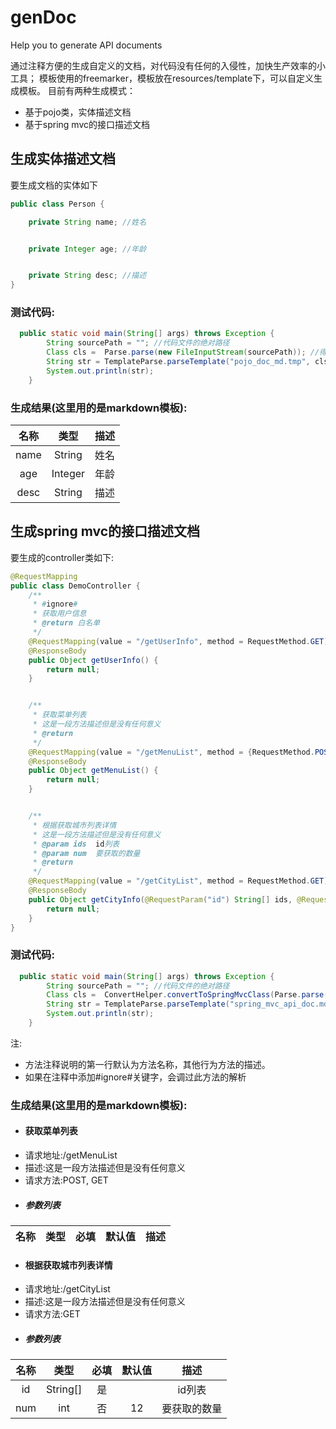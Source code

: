 # genDoc
Help you to generate API documents

通过注释方便的生成自定义的文档，对代码没有任何的入侵性，加快生产效率的小工具；
模板使用的freemarker，模板放在resources/template下，可以自定义生成模板。
目前有两种生成模式：
* 基于pojo类，实体描述文档
* 基于spring mvc的接口描述文档


## 生成实体描述文档
要生成文档的实体如下
```java
public class Person {

    private String name; //姓名


    private Integer age; //年龄


    private String desc; //描述
}
```

### 测试代码:
```java
  public static void main(String[] args) throws Exception {
        String sourcePath = ""; //代码文件的绝对路径
        Class cls =  Parse.parse(new FileInputStream(sourcePath)); //得到生成一个文档类的模型
        String str = TemplateParse.parseTemplate("pojo_doc_md.tmp", cls); //解析模板
        System.out.println(str);
    }
```
### 生成结果(这里用的是markdown模板):
| 名称 | 类型 | 描述 |
|:---:|:---:|:---:|
 | name | String |  姓名  |
| age | Integer |  年龄  |
| desc | String |  描述  |

## 生成spring mvc的接口描述文档
要生成的controller类如下:
```java
@RequestMapping
public class DemoController {
    /**
     * #ignore#
     * 获取用户信息
     * @return 白名单
     */
    @RequestMapping(value = "/getUserInfo", method = RequestMethod.GET)
    @ResponseBody
    public Object getUserInfo() {
        return null;
    }


    /**
     * 获取菜单列表
     * 这是一段方法描述但是没有任何意义
     * @return
     */
    @RequestMapping(value = "/getMenuList", method = {RequestMethod.POST,  RequestMethod.GET})
    @ResponseBody
    public Object getMenuList() {
        return null;
    }


    /**
     * 根据获取城市列表详情
     * 这是一段方法描述但是没有任何意义
     * @param ids  id列表
     * @param num  要获取的数量
     * @return
     */
    @RequestMapping(value = "/getCityList", method = RequestMethod.GET)
    @ResponseBody
    public Object getCityInfo(@RequestParam("id") String[] ids, @RequestParam(name = "num", defaultValue = "12") int num) {
        return null;
    }
}
```
### 测试代码:
```java
  public static void main(String[] args) throws Exception {
        String sourcePath = ""; //代码文件的绝对路径
        Class cls =  ConvertHelper.convertToSpringMvcClass(Parse.parse(new FileInputStream(sourcePath))); //得到生成一个文档类的模型
        String str = TemplateParse.parseTemplate("spring_mvc_api_doc.md.tmp", cls); //解析模板
        System.out.println(str);
    }
```
注: 
* 方法注释说明的第一行默认为方法名称，其他行为方法的描述。
* 如果在注释中添加#ignore#关键字，会调过此方法的解析

### 生成结果(这里用的是markdown模板):
- #### 获取菜单列表
* 请求地址:/getMenuList
* 描述:这是一段方法描述但是没有任何意义
* 请求方法:POST, GET
- ##### 参数列表
| 名称 | 类型 | 必填 | 默认值 | 描述 |
|:---: |:---:|:---: |:---: |:---:|
- #### 根据获取城市列表详情
* 请求地址:/getCityList
* 描述:这是一段方法描述但是没有任何意义
* 请求方法:GET
- ##### 参数列表
| 名称 | 类型 | 必填 | 默认值 | 描述 |
|:---: |:---:|:---: |:---: |:---:|
|id|String[]|是| |id列表
|num|int|否|12|要获取的数量




